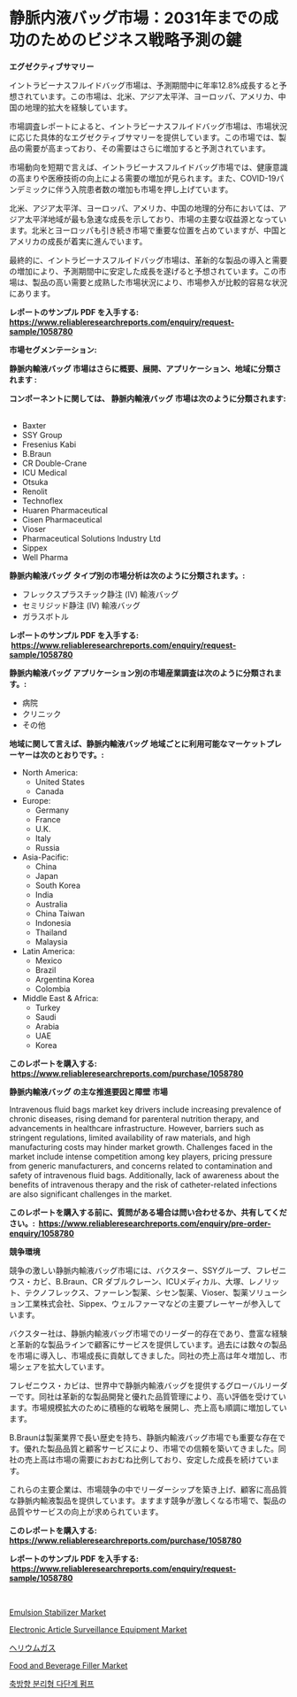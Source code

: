 <p><h1>静脈内液バッグ市場：2031年までの成功のためのビジネス戦略予測の鍵</h1></p><p><strong>エグゼクティブサマリー</strong></p>
<p><p>イントラビーナスフルイドバッグ市場は、予測期間中に年率12.8%成長すると予想されています。この市場は、北米、アジア太平洋、ヨーロッパ、アメリカ、中国の地理的拡大を経験しています。</p><p>市場調査レポートによると、イントラビーナスフルイドバッグ市場は、市場状況に応じた具体的なエグゼクティブサマリーを提供しています。この市場では、製品の需要が高まっており、その需要はさらに増加すると予測されています。</p><p>市場動向を短期で言えば、イントラビーナスフルイドバッグ市場では、健康意識の高まりや医療技術の向上による需要の増加が見られます。また、COVID-19パンデミックに伴う入院患者数の増加も市場を押し上げています。</p><p>北米、アジア太平洋、ヨーロッパ、アメリカ、中国の地理的分布においては、アジア太平洋地域が最も急速な成長を示しており、市場の主要な収益源となっています。北米とヨーロッパも引き続き市場で重要な位置を占めていますが、中国とアメリカの成長が着実に進んでいます。</p><p>最終的に、イントラビーナスフルイドバッグ市場は、革新的な製品の導入と需要の増加により、予測期間中に安定した成長を遂げると予想されています。この市場は、製品の高い需要と成熟した市場状況により、市場参入が比較的容易な状況にあります。</p></p>
<p><strong>レポートのサンプル PDF を入手する: <a href="https://www.reliableresearchreports.com/enquiry/request-sample/1058780">https://www.reliableresearchreports.com/enquiry/request-sample/1058780</a></strong></p>
<p><strong>市場セグメンテーション:</strong></p>
<p><strong> 静脈内輸液バッグ 市場はさらに概要、展開、アプリケーション、地域に分類されます :</strong></p>
<p><strong>コンポーネントに関しては、 静脈内輸液バッグ 市場は次のように分類されます: &nbsp;</strong></p>
<p><ul><li>Baxter</li><li>SSY Group</li><li>Fresenius Kabi</li><li>B.Braun</li><li>CR Double-Crane</li><li>ICU Medical</li><li>Otsuka</li><li>Renolit</li><li>Technoflex</li><li>Huaren Pharmaceutical</li><li>Cisen Pharmaceutical</li><li>Vioser</li><li>Pharmaceutical Solutions Industry Ltd</li><li>Sippex</li><li>Well Pharma</li></ul></p>
<p><strong> 静脈内輸液バッグ タイプ別の市場分析は次のように分類されます。:</strong></p>
<p><ul><li>フレックスプラスチック静注 (IV) 輸液バッグ</li><li>セミリジッド静注 (IV) 輸液バッグ</li><li>ガラスボトル</li></ul></p>
<p><strong>レポートのサンプル PDF を入手する: &nbsp;<a href="https://www.reliableresearchreports.com/enquiry/request-sample/1058780">https://www.reliableresearchreports.com/enquiry/request-sample/1058780</a></strong></p>
<p><strong> 静脈内輸液バッグ アプリケーション別の市場産業調査は次のように分類されます。:</strong></p>
<p><ul><li>病院</li><li>クリニック</li><li>その他</li></ul></p>
<p><strong>地域に関して言えば、静脈内輸液バッグ 地域ごとに利用可能なマーケットプレーヤーは次のとおりです。:</strong></p>
<p><ul>
    <li>
        North America:
        <ul>
            <li>United States</li>
            <li>Canada</li>
        </ul>
    </li>
    <li>
        Europe:
        <ul>
            <li>Germany</li>
            <li>France</li>
            <li>U.K.</li>
            <li>Italy</li>
            <li>Russia</li>
        </ul>
    </li>
    <li>
        Asia-Pacific:
        <ul>
            <li>China</li>
            <li>Japan</li>
            <li>South Korea</li>
            <li>India</li>
            <li>Australia</li>
            <li>China Taiwan</li>
            <li>Indonesia</li>
            <li>Thailand</li>
            <li>Malaysia</li>
        </ul>
    </li>
    <li>
        Latin America:
        <ul>
            <li>Mexico</li>
            <li>Brazil</li>
            <li>Argentina Korea</li>
            <li>Colombia</li>
        </ul>
    </li>
    <li>
        Middle East & Africa:
        <ul>
            <li>Turkey</li>
            <li>Saudi</li>
            <li>Arabia</li>
            <li>UAE</li>
            <li>Korea</li>
        </ul>
    </li>
    </ul></p>
<p><strong>このレポートを購入する: &nbsp;<a href="https://www.reliableresearchreports.com/purchase/1058780">https://www.reliableresearchreports.com/purchase/1058780</a></strong></p>
<p><strong>静脈内輸液バッグ の主な推進要因と障壁 市場</strong></p>
<p><p>Intravenous fluid bags market key drivers include increasing prevalence of chronic diseases, rising demand for parenteral nutrition therapy, and advancements in healthcare infrastructure. However, barriers such as stringent regulations, limited availability of raw materials, and high manufacturing costs may hinder market growth. Challenges faced in the market include intense competition among key players, pricing pressure from generic manufacturers, and concerns related to contamination and safety of intravenous fluid bags. Additionally, lack of awareness about the benefits of intravenous therapy and the risk of catheter-related infections are also significant challenges in the market.</p></p>
<p><strong>このレポートを購入する前に、質問がある場合は問い合わせるか、共有してください。:&nbsp; <a href="https://www.reliableresearchreports.com/enquiry/pre-order-enquiry/1058780">https://www.reliableresearchreports.com/enquiry/pre-order-enquiry/1058780</a></strong></p>
<p><strong>競争環境</strong></p>
<p><p>競争の激しい静脈内輸液バッグ市場には、バクスター、SSYグループ、フレゼニウス・カビ、B.Braun、CR ダブルクレーン、ICUメディカル、大塚、レノリット、テクノフレックス、ファーレン製薬、シセン製薬、Vioser、製薬ソリューション工業株式会社、Sippex、ウェルファーマなどの主要プレーヤーが参入しています。</p><p>バクスター社は、静脈内輸液バッグ市場でのリーダー的存在であり、豊富な経験と革新的な製品ラインで顧客にサービスを提供しています。過去には数々の製品を市場に導入し、市場成長に貢献してきました。同社の売上高は年々増加し、市場シェアを拡大しています。</p><p>フレゼニウス・カビは、世界中で静脈内輸液バッグを提供するグローバルリーダーです。同社は革新的な製品開発と優れた品質管理により、高い評価を受けています。市場規模拡大のために積極的な戦略を展開し、売上高も順調に増加しています。</p><p>B.Braunは製薬業界で長い歴史を持ち、静脈内輸液バッグ市場でも重要な存在です。優れた製品品質と顧客サービスにより、市場での信頼を築いてきました。同社の売上高は市場の需要におおむね比例しており、安定した成長を続けています。</p><p>これらの主要企業は、市場競争の中でリーダーシップを築き上げ、顧客に高品質な静脈内輸液製品を提供しています。ますます競争が激しくなる市場で、製品の品質やサービスの向上が求められています。</p></p>
<p><strong>このレポートを購入する: &nbsp; <a href="https://www.reliableresearchreports.com/purchase/1058780">https://www.reliableresearchreports.com/purchase/1058780</a></strong></p>
<p><strong>レポートのサンプル PDF を入手する: &nbsp;<a href="https://www.reliableresearchreports.com/enquiry/request-sample/1058780">https://www.reliableresearchreports.com/enquiry/request-sample/1058780</a></strong><strong></strong></p>
<p>&nbsp;</p>
<p><p><a href="https://github.com/markusgodoy/Market-Research-Report-List-2/blob/main/emulsion-stabilizer-market.md">Emulsion Stabilizer Market</a></p><p><a href="https://cute-banjo-8ca.notion.site/Electronic-Article-Surveillance-Equipment-Market-Size-Growth-and-Forecast-from-2024-2031-2db04729e9f84a1f8888e2f423553a9a">Electronic Article Surveillance Equipment Market</a></p><p><a href="https://github.com/zjkmgcs938405/Market-Research-Report-List-1/blob/main/1546743189698.md">ヘリウムガス</a></p><p><a href="https://issuu.com/reportprime-2/docs/food-and-beverage-filler-market-size-2030.pptx">Food and Beverage Filler Market</a></p><p><a href="https://github.com/vsnao330707/Market-Research-Report-List-1/blob/main/7176542189513.md">축방향 분리형 다단계 펌프</a></p></p>